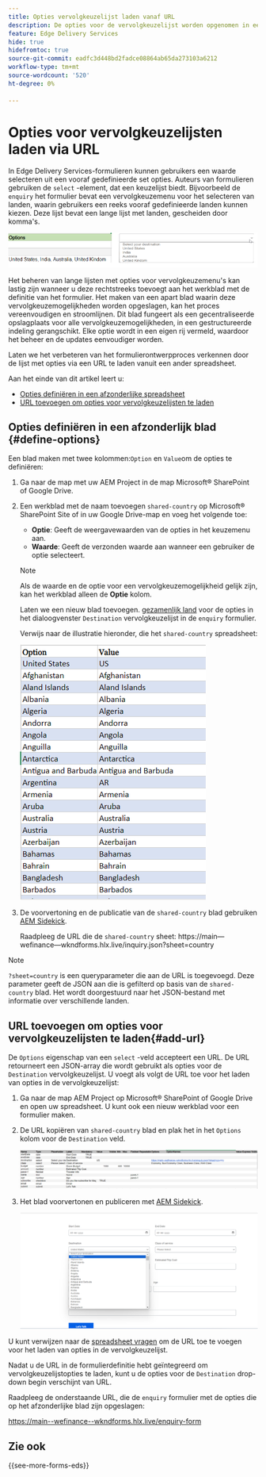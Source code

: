 ```yaml
---
title: Opties vervolgkeuzelijst laden vanaf URL
description: De opties voor de vervolgkeuzelijst worden opgenomen in een afzonderlijk spreadsheet en vervolgens geïmporteerd in het primaire spreadsheet via de opgegeven URL.
feature: Edge Delivery Services
hide: true
hidefromtoc: true
source-git-commit: eadfc3d448bd2fadce08864ab65da273103a6212
workflow-type: tm+mt
source-wordcount: '520'
ht-degree: 0%

---
```



# Opties voor vervolgkeuzelijsten laden via URL

In Edge Delivery Services-formulieren kunnen gebruikers een waarde selecteren uit een vooraf gedefinieerde set opties. Auteurs van formulieren gebruiken de `select` -element, dat een keuzelijst biedt.
Bijvoorbeeld de `enquiry` het formulier bevat een vervolgkeuzemenu voor het selecteren van landen, waarin gebruikers een reeks vooraf gedefinieerde landen kunnen kiezen. Deze lijst bevat een lange lijst met landen, gescheiden door komma&#39;s.

![Vervolgkeuzemogelijkheden](/help/forms/assets/drop-down-options.png)

Het beheren van lange lijsten met opties voor vervolgkeuzemenu&#39;s kan lastig zijn wanneer u deze rechtstreeks toevoegt aan het werkblad met de definitie van het formulier. Het maken van een apart blad waarin deze vervolgkeuzemogelijkheden worden opgeslagen, kan het proces vereenvoudigen en stroomlijnen. Dit blad fungeert als een gecentraliseerde opslagplaats voor alle vervolgkeuzemogelijkheden, in een gestructureerde indeling gerangschikt. Elke optie wordt in een eigen rij vermeld, waardoor het beheer en de updates eenvoudiger worden.

Laten we het verbeteren van het formulierontwerpproces verkennen door de lijst met opties via een URL te laden vanuit een ander spreadsheet.

Aan het einde van dit artikel leert u:

* [Opties definiëren in een afzonderlijke spreadsheet](#define-options)
* [URL toevoegen om opties voor vervolgkeuzelijsten te laden](#add-url)

## Opties definiëren in een afzonderlijk blad {#define-options}

Een blad maken met twee kolommen:`Option` en `Value`om de opties te definiëren:

1. Ga naar de map met uw AEM Project in de map Microsoft® SharePoint of Google Drive.
2. Een werkblad met de naam toevoegen `shared-country` op Microsoft® SharePoint Site of in uw Google Drive-map en voeg het volgende toe:

   * **Optie**: Geeft de weergavewaarden van de opties in het keuzemenu aan.
   * **Waarde**: Geeft de verzonden waarde aan wanneer een gebruiker de optie selecteert.

   >[!NOTE]
   >
   > Als de waarde en de optie voor een vervolgkeuzemogelijkheid gelijk zijn, kan het werkblad alleen de **Optie** kolom.

   Laten we een nieuw blad toevoegen. [gezamenlijk land](/help/forms/assets/enquiry-options.xlsx) voor de opties in het dialoogvenster `Destination` vervolgkeuzelijst in de `enquiry` formulier.

   Verwijs naar de illustratie hieronder, die het `shared-country` spreadsheet:

   ![Vervolgkeuzelijst voor land](/help/forms/assets/drop-down-country-options.png)
3. De voorvertoning en de publicatie van de `shared-country` blad gebruiken [AEM Sidekick](https://www.aem.live/developer/tutorial#preview-and-publish-your-content).

   Raadpleeg de URL die de `shared-country` sheet: https://main—wefinance—wkndforms.hlx.live/inquiry.json?sheet=country

>[!NOTE]
>
> `?sheet=country` is een queryparameter die aan de URL is toegevoegd. Deze parameter geeft de JSON aan die is gefilterd op basis van de `shared-country` blad. Het wordt doorgestuurd naar het JSON-bestand met informatie over verschillende landen.

## URL toevoegen om opties voor vervolgkeuzelijsten te laden{#add-url}

De `Options` eigenschap van een `select` -veld accepteert een URL. De URL retourneert een JSON-array die wordt gebruikt als opties voor de `Destination` vervolgkeuzelijst. U voegt als volgt de URL toe voor het laden van opties in de vervolgkeuzelijst:

1. Ga naar de map AEM Project op Microsoft® SharePoint of Google Drive en open uw spreadsheet. U kunt ook een nieuw werkblad voor een formulier maken.
1. De URL kopiëren van `shared-country` blad en plak het in het `Options` kolom voor de `Destination` veld.

   ![Opzoekblad](/help/forms/assets/drop-down-enquiry.png)

1. Het blad voorvertonen en publiceren met [AEM Sidekick](https://www.aem.live/developer/tutorial#preview-and-publish-your-content).


   ![Vervolgkeuzelijst voor land](/help/forms/assets/load-dropdown-options-form.png)

U kunt verwijzen naar de [spreadsheet vragen](/help/forms/assets/enquiry-options.xlsx) om de URL toe te voegen voor het laden van opties in de vervolgkeuzelijst.

Nadat u de URL in de formulierdefinitie hebt geïntegreerd om vervolgkeuzelijstopties te laden, kunt u de opties voor de `Destination` drop-down begin verschijnt van URL.

Raadpleeg de onderstaande URL, die de `enquiry` formulier met de opties die op het afzonderlijke blad zijn opgeslagen:

https://main--wefinance--wkndforms.hlx.live/enquiry-form

## Zie ook

{{see-more-forms-eds}}


